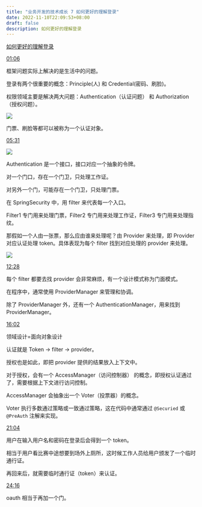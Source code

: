 ```yaml
---
title: "业务开发的技术成长 7 如何更好的理解登录"
date: 2022-11-10T22:09:53+08:00
draft: false
description: 如何更好的理解登录
---
```


[如何更好的理解登录](https://www.bilibili.com/video/BV15Y4y1w7Bm)

[01:06](https://www.bilibili.com/video/BV15Y4y1w7Bm?t=66.2)

框架问题实际上解决的是生活中的问题。

登录有两个很重要的概念：Principle(人) 和 Credential(密码、刷脸)。

权限领域主要是解决两大问题：Authentication（认证问题） 和 Authorization（授权问题）。

![](https://an-img.oss-cn-hangzhou.aliyuncs.com/2022/11/11/20221111211137.png)

门票、刷脸等都可以被称为一个认证对象。

[05:31](https://www.bilibili.com/video/BV15Y4y1w7Bm?t=331.0)

![](https://an-img.oss-cn-hangzhou.aliyuncs.com/2022/11/11/20221111211515.png)

Authentication 是一个接口，接口对应一个抽象的令牌。

对一个门口，存在一个门卫，只处理工作证。

对另外一个门，可能存在一个门卫，只处理门票。

在 SpringSecurity 中，用 filter 来代表每一个入口。

Filter1 专门用来处理门票，Filter2 专门用来处理工作证，Filter3 专门用来处理指纹。

那假如一个人由一张票，那么应由谁来处理呢？由 Provider 来处理，即 Provider 对应认证处理 token。具体表现为每个 filter 找到对应处理的 provider 来处理。


![](https://an-img.oss-cn-hangzhou.aliyuncs.com/2022/11/11/20221111211841.png)

[12:28](https://www.bilibili.com/video/BV15Y4y1w7Bm?t=748.9)

每个 filter 都要去找 provider 会非常麻烦，有一个设计模式称为门面模式。

在程序中，通常使用 ProviderManager 来管理和协调。

除了 ProviderManager 外，还有一个 AuthenticationManager，用来找到 ProviderManager。


[16:02](https://www.bilibili.com/video/BV15Y4y1w7Bm?t=962.9)

领域设计=面向对象设计

认证就是 Token -> filter -> provider。

授权也是如此，即把 provider 提供的结果放入上下文中。

对于授权，会有一个 AccessManager（访问控制器） 的概念，即授权认证通过了，需要根据上下文进行访问控制。

AccessManager 会抽象出一个 Voter（投票器）的概念。

Voter 执行多数通过策略或一致通过策略，这在代码中通常通过 `@Securied` 或 `@PreAuth` 注解来实现。

[21:04](https://www.bilibili.com/video/BV15Y4y1w7Bm?t=1264.9)

用户在输入用户名和密码在登录后会得到一个 token。

相当于用户看比赛中途想要到场外上厕所，这时候工作人员给用户颁发了一个临时通行证。

再回来后，就需要临时通行证（token）来认证。

[24:16](https://www.bilibili.com/video/BV15Y4y1w7Bm?t=1456.9)

oauth 相当于再加一个门。

